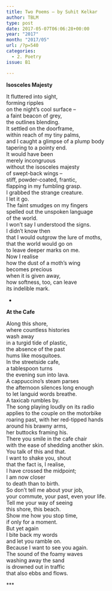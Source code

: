 ```yaml
---
title: Two Poems – by Suhit Kelkar
author: TBLM
type: post
date: 2017-05-07T06:06:28+00:00
year: "2017"
month: "2017/05"
url: /?p=540
categories:
  - 2. Poetry
issue: B1

---
```

**Isosceles Majesty**

It fluttered into sight,  
forming ripples  
on the night&#8217;s cool surface &#8211;  
a faint beacon of grey,  
the outlines blending.  
It settled on the doorframe,  
within reach of my tiny palms,  
and I caught a glimpse of a plump body  
tapering to a pointy end.  
It would have been  
merely incongruous  
without the isosceles majesty  
of swept-back wings &#8211;  
stiff, powder-coated, frantic,  
flapping in my fumbling grasp.  
I grabbed the strange creature.  
I let it go.  
The faint smudges on my fingers  
spelled out the unspoken language  
of the world.  
I won&#8217;t say I understood the signs.  
I didn&#8217;t know then  
that I would outgrow the lure of moths,  
that the world would go on  
to leave deeper marks on me.  
Now I realise  
how the dust of a moth&#8217;s wing  
becomes precious  
when it is given away,  
how softness, too, can leave  
its indelible mark.

*

**At the Cafe**

Along this shore,  
where countless histories  
wash away  
in a turgid tide of plastic,  
the absence of the past  
hums like mosquitoes.  
In the streetside cafe,  
a tablespoon turns  
the evening sun into lava.  
A cappuccino&#8217;s steam parses  
the afternoon silences long enough  
to let languid words breathe.  
A taxicab rumbles by.  
The song playing loudly on its radio  
applies to the couple on the motorbike  
roaring past, with her red-tipped hands  
around his brawny arms,  
her buttocks framing his.  
There you smile in the cafe chair  
with the ease of shedding another skin.  
You talk of this and that.  
I want to shake you, shout  
that the fact is, I realise,  
I have crossed the midpoint;  
I am now closer  
to death than to birth.  
So don&#8217;t tell me about your job,  
your commute, your past, even your life.  
Tell me your way of seeing  
this shore, this beach.  
Show me how you stop time,  
if only for a moment.  
But yet again  
I bite back my words  
and let you ramble on.  
Because I want to see you again.  
The sound of the foamy waves  
washing away the sand  
is drowned out in traffic  
that also ebbs and flows.

\***

